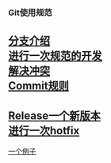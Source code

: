 ### Git使用规范  


[分支介绍](./introduceBranchs.md)  
[进行一次规范的开发](./startDevelop.md)  
[解决冲突](./handleConflict.md)  
[Commit规则](./commitRules.md)  
---
[Release一个新版本]()  
[进行一次hotfix]()  
---
[一个例子](./demo.md)  
